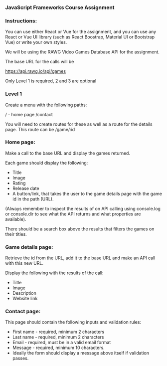 ### JavaScript Frameworks Course Assignment

### Instructions:

You can use either React or Vue for the assignment, and you can use any React or Vue UI library (such as React Boostrap, Material UI or Bootstrap Vue) or write your own styles.

We will be using the RAWG Video Games Database API for the assignment.

The base URL for the calls will be

https://api.rawg.io/api/games

Only Level 1 is required, 2 and 3 are optional

### Level 1
Create a menu with the following paths:

/ - home page
/contact

You will need to create routes for these as well as a route for the details page. This route can be /game/:id

### Home page:
Make a call to the base URL and display the games returned.

Each game should display the following:

- Title
- Image
- Rating
- Release date
- A button/link, that takes the user to the game details page with the game id in the path (URL).

(Always remember to inspect the results of on API calling using console.log or console.dir to see what the API returns and what properties are available).

There should be a search box above the results that filters the games on their titles.

### Game details page:
Retrieve the id from the URL, add it to the base URL and make an API call with this new URL.

Display the following with the results of the call:

- Title
- Image
- Description
- Website link

### Contact page:
This page should contain the following inputs and validation rules:

- First name - required, minimum 2 characters
- Last name - required, minimum 2 characters
- Email - required, must be in a valid email format
- Message - required, minimum 10 characters.
- Ideally the form should display a message above itself if validation passes.
